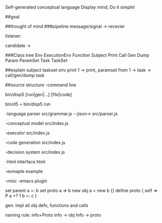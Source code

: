 Self-generated conceptual language
Display mind;
Do it simple!

##goal

##thought of mind
###pipeline
message/signal -> recevier

listener: 



candidate -> 


###Class tree
Env
ExecutionEnv
Function
  Subject
  Print
  Call
  Gen
	Dump
Param
ParamSet
Task
TaskSet

##explain
subject taskset env
print 1 -> print, paramset from 1 -> task -> call/gen/dump task


##source structure
-command line

bin/disp5 [run|gen|...] [file|code]

bin/d5 = bin/disp5 run

-language parser
src/grammar.js --jison-> src/parser.js

-conceptual model
src/index.js 

-executor
src/index.js 

-code generation
src/index.js 

-decision system
src/index.js

-html interface
html

-exmaple
example

-misc
    -emacs plugin


set parent 
		a =: b
set proto 
		a => b
new obj 
		a = new b {}
define proto 
{
 self => P
 a =? 1
 b =: c
}


gen:
impl all obj defs, functions and calls


naming rule:
info+Proto
info -> obj
Info -> proto
